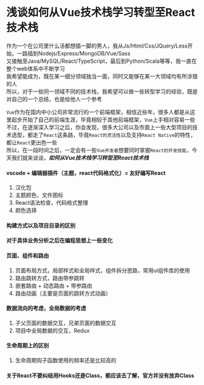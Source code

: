 # 浅谈如何从Vue技术栈学习转型至React技术栈  

作为一个在公司里什么活都想插一脚的男人，我从Js/Html/Css/JQuery/Less开始，一路插到Nodejs/Express/MongoDB/Vue/Sass  
又接触至Java/MySQL/React/TypeScript，最后到Python/Scala等等，我一直在整个web体系中不断学习  
我希望能成为，既在某一细分领域独当一面，同时又能够在某一大领域均有所涉猎的人  
所以，对于一些同一领域不同的技术栈，我希望可以做一些转型学习的经验，既是对自己的一个总结，也是给他人一个参考  

`Vue`作为在国内中小公司非常流行的一个前端框架，相信近些年，很多人都是从这里起步开始了自己的前端生涯，毕竟相较于其他前端框架，`Vue`上手相对容易一些  
不过，在逐渐深入学习之后，你会发现，很多大公司以及市面上一些大型项目的技术选型，都走了`React`这条路，毕竟`React的灵活性`以及支持`React Native`的特性，都让`React`更出色一些  
所以，在一段时间之后，一定会有一些`Vue开发者`想要同时掌握`React的开发技能`，今天我们就来谈谈，***如何从Vue技术栈学习转型至React技术栈***  


#### vscode + 编辑器插件（主题，react代码格式化）= 友好编写React  
1. 汉化包  
2. 主题颜色，文件图标  
3. React语法检查，代码格式整理  
4. 颜色选择  

#### 构建方式以及项目目录的区别  

#### 对于具体业务分析之后在编程思想上一些变化  

#### 页面、组件和路由  
1. 页面布局方式，局部样式和全局样式，组件拆分思路，常用ui组件库的使用  
2. 路由跳转方式，路由带参跳转   
3. 嵌套路由 + 动态路由 + 带参路由  
4. 路由动画（主要是页面的跳转方式动画）

#### 数据流向的考虑，全局数据的考虑  
1. 子父页面的数据交互，兄弟页面的数据交互
2. 项目中全局数据的交互，Redux  

#### 生命周期上的区别  
1. 生命周期钩子函数使用的频率还是比较高的  

#### 关于React不要纠结用Hooks还是Class，都应该去了解，官方并没有放弃Class  